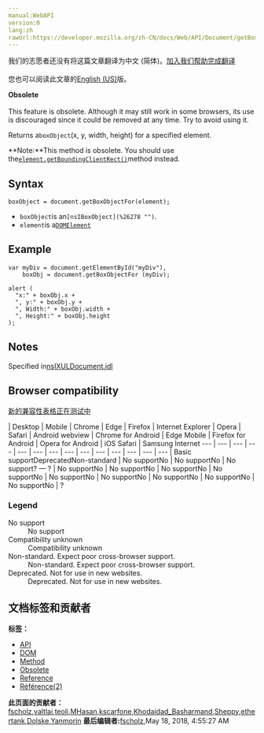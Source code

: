 ```yaml
---
manual:WebAPI
version:0
lang:zh
rawUrl:https://developer.mozilla.org/zh-CN/docs/Web/API/Document/getBoxObjectFor
---
```




<bdi>我们的志愿者还没有将这篇文章翻译为<bdi>中文 (简体)</bdi>。[加入我们帮助完成翻译](%26275 "")<br></br>您也可以阅读此文章的[English (US)](%26276 "")版。</bdi>






**Obsolete**<br></br>This feature is obsolete. Although it may still work in some browsers, its use is discouraged since it could be removed at any time. Try to avoid using it.




Returns a`boxObject`(x, y, width, height) for a specified element.

**Note:**This method is obsolete. You should use the[`element.getBoundingClientRect()`](%26277 "The Element.getBoundingClientRect() method returns the size of an element and its position relative to the viewport.")method instead.

## Syntax<a name="Syntax"></a>

```
boxObject = document.getBoxObjectFor(element);

```

* `boxObject`is an`[nsIBoxObject](%26278 "")`.
* `element`is a[`DOMElement`](%8678 "Element is the most general base class from which all objects in a Document inherit. It only has methods and properties common to all kinds of elements. More specific classes inherit from Element.")

## Example<a name="Example"></a>

```
var myDiv = document.getElementById("myDiv"),
    boxObj = document.getBoxObjectFor (myDiv);
 
alert (
  "x:" + boxObj.x +
  ", y:" + boxObj.y +
  ", Width:" + boxObj.width +
  ", Height:" + boxObj.height
);
```

## Notes<a name="Notes"></a>


Specified in[nsIXULDocument.idl](%26279 "http://mxr.mozilla.org/mozilla-central/source/dom/interfaces/xul/nsIDOMXULDocument.idl")


## Browser compatibility<a name="Browser_compatibility"></a>
[新的兼容性表格正在测试中<i></i>](%3360 "")

 | <abbr>Desktop<i></i></abbr> | <abbr>Mobile<i></i></abbr> 
 | <abbr>Chrome<i></i></abbr> | <abbr>Edge<i></i></abbr> | <abbr>Firefox<i></i></abbr> | <abbr>Internet Explorer<i></i></abbr> | <abbr>Opera<i></i></abbr> | <abbr>Safari<i></i></abbr> | <abbr>Android webview<i></i></abbr> | <abbr>Chrome for Android<i></i></abbr> | <abbr>Edge Mobile<i></i></abbr> | <abbr>Firefox for Android<i></i></abbr> | <abbr>Opera for Android<i></i></abbr> | <abbr>iOS Safari<i></i></abbr> | <abbr>Samsung Internet<i></i></abbr> 
 ---  |  ---  |  ---  |  ---  |  ---  |  ---  |  ---  |  ---  |  ---  |  ---  |  ---  |  ---  |  ---  |  ---  | 
Basic support<abbr>Deprecated<i></i></abbr><abbr>Non-standard<i></i></abbr> | <abbr>No support</abbr>No | <abbr>No support</abbr>No | <abbr>No support</abbr>? — ? | <abbr>No support</abbr>No | <abbr>No support</abbr>No | <abbr>No support</abbr>No | <abbr>No support</abbr>No | <abbr>No support</abbr>No | <abbr>No support</abbr>No | <abbr>No support</abbr>No | <abbr>No support</abbr>No | <abbr>No support</abbr>No | <abbr>?</abbr> 


### Legend<a name="Legend"></a>
<dl><dt id=''><abbr>No support</abbr></dt><dd>No support</dd><dt id=''><abbr>Compatibility unknown</abbr></dt><dd>Compatibility unknown</dd><dt id=''><abbr>Non-standard. Expect poor cross-browser support.<i></i></abbr></dt><dd>Non-standard. Expect poor cross-browser support.</dd><dt id=''><abbr>Deprecated. Not for use in new websites.<i></i></abbr></dt><dd>Deprecated. Not for use in new websites.</dd></dl>



## 文档标签和贡献者
**标签：**
* [API](%50 "")
* [DOM](%456 "")
* [Method](%14476 "")
* [Obsolete](%5507 "")
* [Reference](%3381 "")
* [Référence(2)](%3892 "")

**此页面的贡献者：**[fscholz](%60 ""),[valtlai](%12279 ""),[teoli](%160 ""),[MHasan](%6763 ""),[kscarfone](%3900 ""),[Khodaidad_Basharmand](%26280 ""),[Sheppy](%405 ""),[ethertank](%65 ""),[Dolske](%26281 ""),[Yanmorin](%26282 "")
**最后编辑者:**[fscholz](%60 ""),<time>May 18, 2018, 4:55:27 AM</time>


